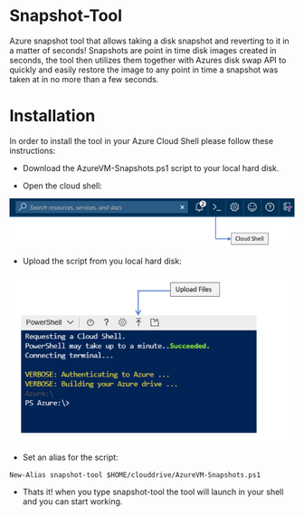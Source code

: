 # Snapshot-Tool
Azure snapshot tool that allows taking a disk snapshot and reverting to it in a matter of seconds!
Snapshots are point in time disk images created in seconds, the tool then utilizes them together with Azures disk swap API to quickly and easily restore the image to any point in time a snapshot was taken at in no more than a few seconds.

# Installation
In order to install the tool in your Azure Cloud Shell please follow these instructions:
- Download the AzureVM-Snapshots.ps1 script to your local hard disk.

- Open the cloud shell:

![alt text](https://raw.githubusercontent.com/elad488/Snapshot-Tool/master/pics/Azure-Cloud-Shell-Initiate.png)

- Upload the script from you local hard disk:

![alt text](https://raw.githubusercontent.com/elad488/Snapshot-Tool/master/pics/Azure-Cloud-Shell-File-Upload.png)

- Set an alias for the script:
```
New-Alias snapshot-tool $HOME/clouddrive/AzureVM-Snapshots.ps1
```

- Thats it! when you type snapshot-tool the tool will launch in your shell and you can start working.
